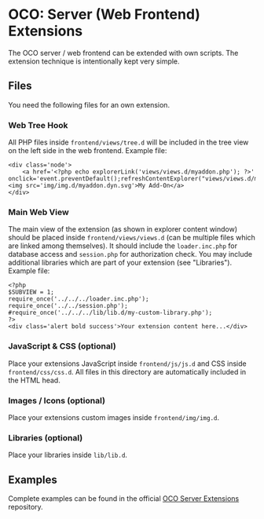 # OCO: Server (Web Frontend) Extensions

The OCO server / web frontend can be extended with own scripts. The extension technique is intentionally kept very simple.

## Files
You need the following files for an own extension.

### Web Tree Hook
All PHP files inside `frontend/views/tree.d` will be included in the tree view on the left side in the web frontend. Example file:
```
<div class='node'>
	<a href='<?php echo explorerLink('views/views.d/myaddon.php'); ?>' onclick='event.preventDefault();refreshContentExplorer("views/views.d/myaddon.php")'><img src='img/img.d/myaddon.dyn.svg'>My Add-On</a>
</div>
```

### Main Web View
The main view of the extension (as shown in explorer content window) should be placed inside `frontend/views/views.d` (can be multiple files which are linked among themselves). It should include the `loader.inc.php` for database access and `session.php` for authorization check. You may include additional libraries which are part of your extension (see "Libraries").
Example file:
```
<?php
$SUBVIEW = 1;
require_once('../../../loader.inc.php');
require_once('../../session.php');
#require_once('../../../lib/lib.d/my-custom-library.php');
?>
<div class='alert bold success'>Your extension content here...</div>
```

### JavaScript & CSS (optional)
Place your extensions JavaScript inside `frontend/js/js.d` and CSS inside `frontend/css/css.d`. All files in this directory are automatically included in the HTML head.

### Images / Icons (optional)
Place your extensions custom images inside `frontend/img/img.d`.

### Libraries (optional)
Place your libraries inside `lib/lib.d`.

## Examples
Complete examples can be found in the official [OCO Server Extensions](https://github.com/schorschii/oco-server-extensions) repository.

